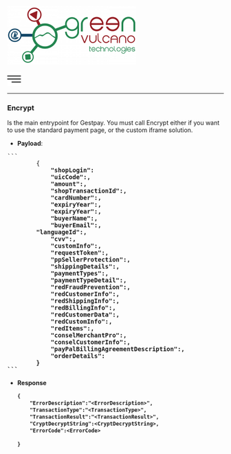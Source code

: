 [![gv-logo](img/logo.png)](http://www.greenvulcanotechnologies.com)

[<img src="img/index.png" width="32">](index.md)

----
### Encrypt

Is the main entrypoint for Gestpay. You must call Encrypt either if you want to use the standard payment page, or the custom iframe solution.
	
- **Payload**:
<pre>
```	
        {
            <b>"shopLogin":<shopLogin,</b>
            "uicCode":<uicCode --- required>,
            "amount":<amount --- required>,
            "shopTransactionId":<shopTransactionId --- required>,
            "cardNumber":<cardNumber>,
            "expiryYear":<expiryMonth>,
            "expiryYear":<expiryYear>,
            "buyerName":<buyerName>,
            "buyerEmail":<buyerEmail>,
	    "languageId":<languageId>,
            "cvv":<cvv>,
            "customInfo":<customInfo>,
            "requestToken":<requestToken>,
            "ppSellerProtection":<ppSellerProtection>,
            "shippingDetails":<shippingDetails>,
            "paymentTypes":<paymentTypes>,
            "paymentTypeDetail":<paymentTypeDetail>,
            "redFraudPrevention":<redFraudPrevention>,
            "redCustomerInfo":<redCustomerInfo>,
            "redShippingInfo":<redShippingInfo>,
            "redBillingInfo":<redBillingInfo>,
            "redCustomerData":<redCustomerData>,
            "redCustomInfo":<redCustomInfo>,
            "redItems":<redItems>,
            "conselMerchantPro":<conselMerchantPro>,
            "conselCustomerInfo":<conselCustomerInfo>,
            "payPalBillingAgreementDescription":<payPalBillingAgreementDescription>,
            "orderDetails":<orderDetails>   
        }
```
</pre>

- **Response**
    ```
    {
        "ErrorDescription":"<ErrorDescription>",
        "TransactionType":"<TransactionType>",
        "TransactionResult":"<TransactionResult>",
        "CryptDecryptString":<CryptDecryptString>,
        "ErrorCode":<ErrorCode>
        
    }
```
